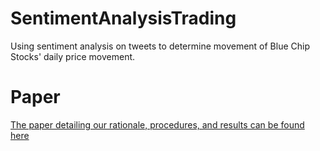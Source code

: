 # SentimentAnalysisTrading

Using sentiment analysis on tweets to determine movement of Blue Chip Stocks' daily price movement.

# Paper

[The paper detailing our rationale, procedures, and results can be found here](Report/Report_final.pdf)

